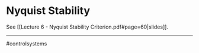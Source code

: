 # Nyquist Stability
See [[Lecture 6 - Nyquist Stability Criterion.pdf#page=60|slides]].





---
#controlsystems 